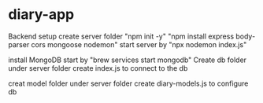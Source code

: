 # diary-app

Backend setup
create server folder
"npm init -y"
"npm install express body-parser cors mongoose nodemon"
start server by "npx nodemon index.js"

install MongoDB
start by "brew services start mongodb"
Create db folder under server folder
create index.js to connect to the db

creat model folder under server folder
create diary-models.js to configure db
